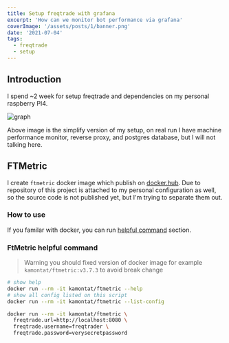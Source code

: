 ```yaml
---
title: Setup freqtrade with grafana
excerpt: 'How can we monitor bot performance via grafana'
coverImage: '/assets/posts/1/banner.png'
date: '2021-07-04'
tags:
  - freqtrade
  - setup
---
```


## Introduction

I spend ~2 week for setup freqtrade and dependencies on my personal raspberry PI4.

![graph](/assets/posts/1/dep-graph.png)

Above image is the simplify version of my setup, on real run I have machine performance monitor, reverse proxy, and postgres database, but I will not talking here.

## FTMetric

I create `ftmetric` docker image which publish on [docker.hub](https://hub.docker.com/r/kamontat/ftmetric).
Due to repository of this project is attached to my personal configuration as well, so the source code is not published yet, but I'm trying to separate them out.

### How to use

If you familar with docker, you can run [helpful command](#ftmetric-helpful-command) section.

### FtMetric helpful command

> Warning you should fixed version of docker image for example `kamontat/ftmetric:v3.7.3` to avoid break change

```bash
# show help
docker run --rm -it kamontat/ftmetric --help
# show all config listed on this script
docker run --rm -it kamontat/ftmetric --list-config

docker run --rm -it kamontat/ftmetric \
  freqtrade.url=http://localhost:8080 \
  freqtrade.username=freqtrader \
  freqtrade.password=verysecretpassword

```

